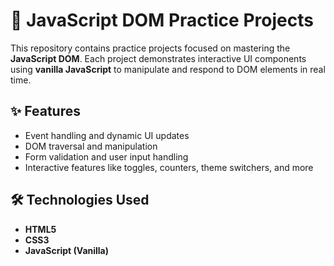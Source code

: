 # 🧠 JavaScript DOM Practice Projects

This repository contains practice projects focused on mastering the **JavaScript DOM**. Each project demonstrates interactive UI components using **vanilla JavaScript** to manipulate and respond to DOM elements in real time.

## ✨ Features

- Event handling and dynamic UI updates
- DOM traversal and manipulation
- Form validation and user input handling
- Interactive features like toggles, counters, theme switchers, and more

## 🛠️ Technologies Used

- **HTML5**
- **CSS3**
- **JavaScript (Vanilla)**
